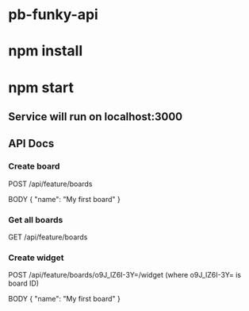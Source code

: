 # pb-funky-api

# npm install

# npm start

## Service will run on localhost:3000


## API Docs

### Create board

POST /api/feature/boards

BODY
{
  "name": "My first board"
}

### Get all boards

GET /api/feature/boards

### Create widget

POST /api/feature/boards/o9J_lZ6I-3Y=/widget (where o9J_lZ6I-3Y= is board ID)

BODY
{
  "name": "My first board"
}
